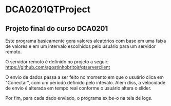 # DCA0201QTProject

## Projeto final do curso DCA0201

Este programa basicamente gera valores aleatórios com base em uma faixa de valores e em um intervalo escolhidos pelo usuário para um servidor remoto.

O servidor remoto é definido no projeto a seguir: https://github.com/agostinhobritojr/qtserverclient

O envio de dados passa a ser feito no momento em que o usuário clica em "Conectar", com um período definido pelo intevalo. Além diss, a velocidade de envio é alterada em tempo real conforme o usuário altera o slider.

Por fim, para cada dado enviado, o programa exibe-o na tela de logs.



